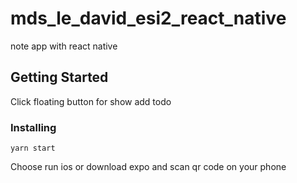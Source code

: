 # mds_le_david_esi2_react_native
note app with react native

## Getting Started
Click floating button for show add todo

### Installing
```
yarn start
```
Choose run ios or download expo and scan qr code on your phone
